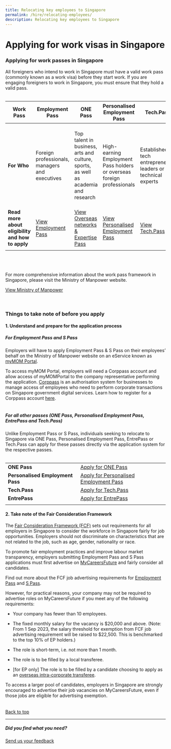 ```yaml
---
title: Relocating key employees to Singapore
permalink: /hire/relocating-employees/
description: Relocating key employees to Singapore
---
```

# Applying for work visas in Singapore

### Applying for work passes in Singapore

All foreigners who intend to work in Singapore must have a valid work pass (commonly known as a work visa) before they start work. If you are engaging foreigners to work in Singapore, you must ensure that they hold a valid pass.
<br>
<br>

 | <b>Work Pass</b>|<b>Employment Pass</b> | <b>ONE Pass</b> | <b>Personalised Employment Pass</b>| <b>Tech.Pass</b> | <b>EntrePass</b> | <b>S Pass</b> |
| -------- | -------- | -------- | -------- | -------- | -------- | -------- |
| <b>For Who</b>     | Foreign professionals, managers and executives    | Top talent in business, arts and culture, sports, as well as academia and research    |High-earning Employment Pass holders or overseas foreign professionals    | Established tech entrepreneurs, leaders or technical experts     | Eligible foreign entrepreneurs who are keen to operate a business in Singapore that is venture-backed or possesses innovative technologies    |Skilled workers who meet the eligibility criteria    |
| <b>Read more about eligibility and how to apply</b>     | [View Employment Pass](https://www.mom.gov.sg/passes-and-permits/employment-pass )    | [View Overseas networks &amp; Expertise Pass](https://www.mom.gov.sg/passes-and-permits/overseas-networks-expertise-pass)    |[View Personalised Employment Pass](https://www.mom.gov.sg/passes-and-permits/personalised-employment-pass)    | [View Tech.Pass](https://www.edb.gov.sg/en/how-we-help/incentives-and-schemes/tech-pass.html)   |[View EntrePass](https://www.mom.gov.sg/passes-and-permits/entrepass) |[View S Pass](https://www.mom.gov.sg/passes-and-permits/s-pass) |
|  |  |  |  |  |  |  |

<br>
<br>
<br>
For more comprehensive information about the work pass framework in Singapore, please visit the Ministry of Manpower website.<br>

[View Ministry of Manpower](https://www.mom.gov.sg/passes-and-permits)
<br>
<br>
<br>

### Things to take note of before you apply
#### 1. Understand and prepare for the application process

##### For Employment Pass and S Pass&nbsp;

Employers will have to apply Employment Pass &amp; S Pass on their employees’ behalf on the Ministry of Manpower website on an eService known as [myMOM Portal](https://www.mom.gov.sg/eservices/services/mymom-portal).&nbsp;

To access myMOM Portal, employers will need a Corppass account and allow access of myMOMPortal to the company representative performing the application. [Corppass](https://www.corppass.gov.sg/) is an authorisation system for businesses to manage access of employees who need to perform corporate transactions on Singapore government digital services. Learn how to register for a Corppass account [here](https://www.corppass.gov.sg/corppass/common/findoutmore).&nbsp;
<br>
<br>

##### For all other passes (ONE Pass, Personalised Employment Pass, EntrePass and Tech.Pass)&nbsp;&nbsp;

Unlike Employment Pass or S Pass, individuals seeking to relocate to Singapore via ONE Pass, Personalised Employment Pass, EntrePass or Tech.Pass can apply for these passes directly via the application system for the respective passes.
<br>
<br>

|  |  | 
| -------- | -------- | 
| <b>ONE Pass</b>    | [Apply for ONE Pass](https://service2.mom.gov.sg/workpass/op/new/application) |
| <b>Personalised Employment Pass</b>    | [Apply for Personalised Employment Pass](https://www.mom.gov.sg/passes-and-permits/personalised-employment-pass/apply-for-a-pass#submit-an-application)    |
| <b>Tech.Pass</b>     | [Apply for Tech.Pass](https://www.edb.gov.sg/en/how-we-help/incentives-and-schemes/tech-pass.html)    |
| <b>EntrePass</b>   | [Apply for EntrePass](https://www.mom.gov.sg/passes-and-permits/entrepass/apply-for-a-pass#submit-an-application)   |
|||

#### 2. Take note of the Fair Consideration Framework&nbsp;&nbsp;

The [Fair Consideration Framework (FCF)](https://www.mom.gov.sg/employment-practices/fair-consideration-framework) sets out requirements for all employers in Singapore to consider the workforce in Singapore fairly for job opportunities. Employers should not discriminate on characteristics that are not related to the job, such as age, gender, nationality or race.&nbsp;

To promote fair employment practices and improve labour market transparency, employers submitting Employment Pass and S Pass applications must first advertise on [MyCareersFuture](https://www.mycareersfuture.gov.sg/) and fairly consider all candidates.&nbsp;

Find out more about the FCF job advertising requirements for [Employment Pass](https://www.mom.gov.sg/passes-and-permits/employment-pass/consider-all-candidates-fairly) and [S Pass](https://www.mom.gov.sg/passes-and-permits/s-pass/consider-all-candidates-fairly).&nbsp;

However, for practical reasons, your company may not be required to advertise roles on MyCareersFuture if you meet any of the following requirements:&nbsp;

*   Your company has fewer than 10 employees.&nbsp;
    
*   The fixed monthly salary for the vacancy is $20,000 and above. (Note: From 1 Sep 2023, the salary threshold for exemption from FCF job advertising requirement will be raised to $22,500. This is benchmarked to the top 10% of EP holders.)&nbsp;
    
*   The role is short-term, i.e. not more than 1 month.&nbsp;
    
*   The role is to be filled by a local transferee.&nbsp;
    

*   \[for EP only\] The role is to be filled by a candidate choosing to apply as an [overseas intra-corporate transferee](https://www.mom.gov.sg/faq/fair-consideration-framework/can-a-job-be-exempted-from-the-advertising-requirement-if-it-will-be-filled-by-an-intra-corporate-transferee-ict).&nbsp;

To access a larger pool of candidates, employers in Singapore are strongly encouraged to advertise their job vacancies on MyCareersFuture, even if those jobs are eligible for advertising exemption.
<br>
<br>
<br>
[Back to top](#typical-work-passes-for-business-activities)
<br>
<hr>

##### Did you find what you need?
[Send us your feedback](https://form.gov.sg/642693623cb98f001239be0d)